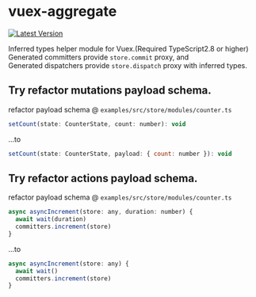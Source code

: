 # vuex-aggregate
[![Latest Version](https://img.shields.io/badge/npm-vuex_aggregate-C12127.svg)](https://www.npmjs.com/package/vuex-aggregate)

Inferred types helper module for Vuex.(Required TypeScript2.8 or higher)  
Generated committers provide `store.commit` proxy, and  
Generated dispatchers provide `store.dispatch` proxy with inferred types.  

## Try refactor mutations payload schema.

refactor payload schema @ `examples/src/store/modules/counter.ts`

```javascript
setCount(state: CounterState, count: number): void
```

...to

```javascript
setCount(state: CounterState, payload: { count: number }): void
```

## Try refactor actions payload schema.

refactor payload schema @ `examples/src/store/modules/counter.ts`

```javascript
async asyncIncrement(store: any, duration: number) {
  await wait(duration)
  committers.increment(store)
}
```

...to

```javascript
async asyncIncrement(store: any) {
  await wait()
  committers.increment(store)
}
```
